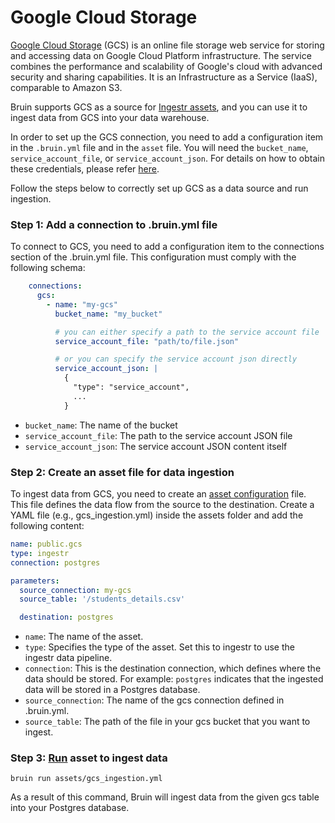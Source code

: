 # Google Cloud Storage 

[Google Cloud Storage](https://cloud.google.com/storage?hl=en) (GCS) is an online file storage web service for storing and accessing data on Google Cloud Platform infrastructure. The service combines the performance and scalability of Google's cloud with advanced security and sharing capabilities. It is an Infrastructure as a Service (IaaS), comparable to Amazon S3. 


Bruin supports GCS as a source for [Ingestr assets](/assets/ingestr), and you can use it to ingest data from GCS into your data warehouse.

In order to set up the GCS connection, you need to add a configuration item in the `.bruin.yml` file and in the `asset` file. You will need the  `bucket_name`, `service_account_file`, or `service_account_json`. For details on how to obtain these credentials, please refer [here](https://bruin-data.github.io/ingestr/supported-sources/gcs.html#setting-up-a-gcs-integration).

Follow the steps below to correctly set up GCS as a data source and run ingestion.

### Step 1: Add a connection to .bruin.yml file

To connect to GCS, you need to add a configuration item to the connections section of the .bruin.yml file. This configuration must comply with the following schema:

```yaml
    connections:
      gcs:
        - name: "my-gcs"
          bucket_name: "my_bucket"

          # you can either specify a path to the service account file
          service_account_file: "path/to/file.json"

          # or you can specify the service account json directly
          service_account_json: |
            {
              "type": "service_account",
              ...
            }
```
- `bucket_name`: The name of the bucket
- `service_account_file`: The path to the service account JSON file
- `service_account_json`: The service account JSON content itself

### Step 2: Create an asset file for data ingestion

To ingest data from GCS, you need to create an [asset configuration](/assets/ingestr.html#asset-structure) file. This file defines the data flow from the source to the destination. Create a YAML file (e.g., gcs_ingestion.yml) inside the assets folder and add the following content:

```yaml
name: public.gcs
type: ingestr
connection: postgres

parameters:
  source_connection: my-gcs
  source_table: '/students_details.csv'

  destination: postgres
```
- `name`: The name of the asset.
- `type`: Specifies the type of the asset. Set this to ingestr to use the ingestr data pipeline.
- `connection`: This is the destination connection, which defines where the data should be stored. For example: `postgres` indicates that the ingested data will be stored in a Postgres database.
- `source_connection`: The name of the gcs connection defined in .bruin.yml.
- `source_table`: The path of the file in your gcs bucket that you want to ingest.

### Step 3: [Run](/commands/run) asset to ingest data
```
bruin run assets/gcs_ingestion.yml
```
As a result of this command, Bruin will ingest data from the given gcs table into your Postgres database.
